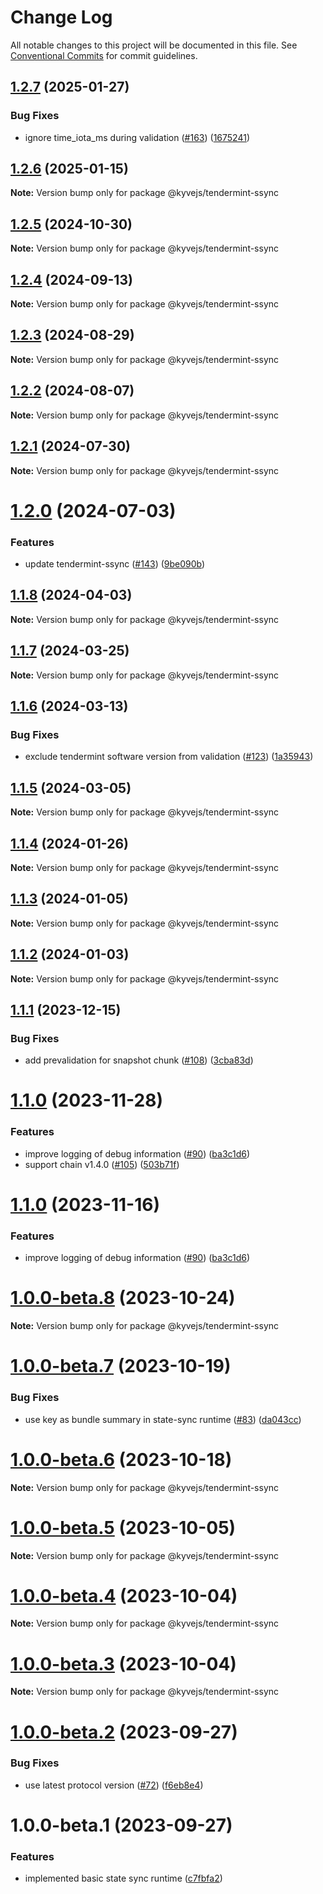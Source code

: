# Change Log

All notable changes to this project will be documented in this file.
See [Conventional Commits](https://conventionalcommits.org) for commit guidelines.

## [1.2.7](https://github.com/KYVENetwork/kyvejs/compare/@kyvejs/tendermint-ssync@1.2.6...@kyvejs/tendermint-ssync@1.2.7) (2025-01-27)

### Bug Fixes

- ignore time_iota_ms during validation ([#163](https://github.com/KYVENetwork/kyvejs/issues/163)) ([1675241](https://github.com/KYVENetwork/kyvejs/commit/16752417f37785f08f00d538ba53d7ef44b932dc))

## [1.2.6](https://github.com/KYVENetwork/kyvejs/compare/@kyvejs/tendermint-ssync@1.2.5...@kyvejs/tendermint-ssync@1.2.6) (2025-01-15)

**Note:** Version bump only for package @kyvejs/tendermint-ssync

## [1.2.5](https://github.com/KYVENetwork/kyvejs/compare/@kyvejs/tendermint-ssync@1.2.4...@kyvejs/tendermint-ssync@1.2.5) (2024-10-30)

**Note:** Version bump only for package @kyvejs/tendermint-ssync

## [1.2.4](https://github.com/KYVENetwork/kyvejs/compare/@kyvejs/tendermint-ssync@1.2.3...@kyvejs/tendermint-ssync@1.2.4) (2024-09-13)

**Note:** Version bump only for package @kyvejs/tendermint-ssync

## [1.2.3](https://github.com/KYVENetwork/kyvejs/compare/@kyvejs/tendermint-ssync@1.2.2...@kyvejs/tendermint-ssync@1.2.3) (2024-08-29)

**Note:** Version bump only for package @kyvejs/tendermint-ssync

## [1.2.2](https://github.com/KYVENetwork/kyvejs/compare/@kyvejs/tendermint-ssync@1.2.1...@kyvejs/tendermint-ssync@1.2.2) (2024-08-07)

**Note:** Version bump only for package @kyvejs/tendermint-ssync

## [1.2.1](https://github.com/KYVENetwork/kyvejs/compare/@kyvejs/tendermint-ssync@1.2.0...@kyvejs/tendermint-ssync@1.2.1) (2024-07-30)

**Note:** Version bump only for package @kyvejs/tendermint-ssync

# [1.2.0](https://github.com/KYVENetwork/kyvejs/compare/@kyvejs/tendermint-ssync@1.1.8...@kyvejs/tendermint-ssync@1.2.0) (2024-07-03)

### Features

- update tendermint-ssync ([#143](https://github.com/KYVENetwork/kyvejs/issues/143)) ([9be090b](https://github.com/KYVENetwork/kyvejs/commit/9be090be55dc10e4bd50ba00698a34b8a1ef6069))

## [1.1.8](https://github.com/KYVENetwork/kyvejs/compare/@kyvejs/tendermint-ssync@1.1.7...@kyvejs/tendermint-ssync@1.1.8) (2024-04-03)

**Note:** Version bump only for package @kyvejs/tendermint-ssync

## [1.1.7](https://github.com/KYVENetwork/kyvejs/compare/@kyvejs/tendermint-ssync@1.1.6...@kyvejs/tendermint-ssync@1.1.7) (2024-03-25)

**Note:** Version bump only for package @kyvejs/tendermint-ssync

## [1.1.6](https://github.com/KYVENetwork/kyvejs/compare/@kyvejs/tendermint-ssync@1.1.5...@kyvejs/tendermint-ssync@1.1.6) (2024-03-13)

### Bug Fixes

- exclude tendermint software version from validation ([#123](https://github.com/KYVENetwork/kyvejs/issues/123)) ([1a35943](https://github.com/KYVENetwork/kyvejs/commit/1a35943f1165e895b5a704833276d0b21fdea8b9))

## [1.1.5](https://github.com/KYVENetwork/kyvejs/compare/@kyvejs/tendermint-ssync@1.1.4...@kyvejs/tendermint-ssync@1.1.5) (2024-03-05)

**Note:** Version bump only for package @kyvejs/tendermint-ssync

## [1.1.4](https://github.com/KYVENetwork/kyvejs/compare/@kyvejs/tendermint-ssync@1.1.3...@kyvejs/tendermint-ssync@1.1.4) (2024-01-26)

**Note:** Version bump only for package @kyvejs/tendermint-ssync

## [1.1.3](https://github.com/KYVENetwork/kyvejs/compare/@kyvejs/tendermint-ssync@1.1.2...@kyvejs/tendermint-ssync@1.1.3) (2024-01-05)

**Note:** Version bump only for package @kyvejs/tendermint-ssync

## [1.1.2](https://github.com/KYVENetwork/kyvejs/compare/@kyvejs/tendermint-ssync@1.1.1...@kyvejs/tendermint-ssync@1.1.2) (2024-01-03)

**Note:** Version bump only for package @kyvejs/tendermint-ssync

## [1.1.1](https://github.com/KYVENetwork/kyvejs/compare/@kyvejs/tendermint-ssync@1.1.0...@kyvejs/tendermint-ssync@1.1.1) (2023-12-15)

### Bug Fixes

- add prevalidation for snapshot chunk ([#108](https://github.com/KYVENetwork/kyvejs/issues/108)) ([3cba83d](https://github.com/KYVENetwork/kyvejs/commit/3cba83dec15bc293d6e8c01c4628d96b8a99b12c))

# [1.1.0](https://github.com/KYVENetwork/kyvejs/compare/@kyvejs/tendermint-ssync@1.0.0...@kyvejs/tendermint-ssync@1.1.0) (2023-11-28)

### Features

- improve logging of debug information ([#90](https://github.com/KYVENetwork/kyvejs/issues/90)) ([ba3c1d6](https://github.com/KYVENetwork/kyvejs/commit/ba3c1d63060f38c112d7b5102341a0c9000d7d54))
- support chain v1.4.0 ([#105](https://github.com/KYVENetwork/kyvejs/issues/105)) ([503b71f](https://github.com/KYVENetwork/kyvejs/commit/503b71f40ed4d32c68d2bff34cfcf88120944c73))

# [1.1.0](https://github.com/KYVENetwork/kyvejs/compare/@kyvejs/tendermint-ssync@1.0.0...@kyvejs/tendermint-ssync@1.1.0) (2023-11-16)

### Features

- improve logging of debug information ([#90](https://github.com/KYVENetwork/kyvejs/issues/90)) ([ba3c1d6](https://github.com/KYVENetwork/kyvejs/commit/ba3c1d63060f38c112d7b5102341a0c9000d7d54))

# [1.0.0-beta.8](https://github.com/KYVENetwork/kyvejs/compare/@kyvejs/tendermint-ssync@1.0.0-beta.7...@kyvejs/tendermint-ssync@1.0.0-beta.8) (2023-10-24)

**Note:** Version bump only for package @kyvejs/tendermint-ssync

# [1.0.0-beta.7](https://github.com/KYVENetwork/kyvejs/compare/@kyvejs/tendermint-ssync@1.0.0-beta.6...@kyvejs/tendermint-ssync@1.0.0-beta.7) (2023-10-19)

### Bug Fixes

- use key as bundle summary in state-sync runtime ([#83](https://github.com/KYVENetwork/kyvejs/issues/83)) ([da043cc](https://github.com/KYVENetwork/kyvejs/commit/da043cc1ed14a4dabb85357c7a1178b37f2d4ed0))

# [1.0.0-beta.6](https://github.com/KYVENetwork/kyvejs/compare/@kyvejs/tendermint-ssync@1.0.0-beta.5...@kyvejs/tendermint-ssync@1.0.0-beta.6) (2023-10-18)

**Note:** Version bump only for package @kyvejs/tendermint-ssync

# [1.0.0-beta.5](https://github.com/KYVENetwork/kyvejs/compare/@kyvejs/tendermint-ssync@1.0.0-beta.4...@kyvejs/tendermint-ssync@1.0.0-beta.5) (2023-10-05)

**Note:** Version bump only for package @kyvejs/tendermint-ssync

# [1.0.0-beta.4](https://github.com/KYVENetwork/kyvejs/compare/@kyvejs/tendermint-ssync@1.0.0-beta.3...@kyvejs/tendermint-ssync@1.0.0-beta.4) (2023-10-04)

**Note:** Version bump only for package @kyvejs/tendermint-ssync

# [1.0.0-beta.3](https://github.com/KYVENetwork/kyvejs/compare/@kyvejs/tendermint-ssync@1.0.0-beta.2...@kyvejs/tendermint-ssync@1.0.0-beta.3) (2023-10-04)

**Note:** Version bump only for package @kyvejs/tendermint-ssync

# [1.0.0-beta.2](https://github.com/KYVENetwork/kyvejs/compare/@kyvejs/tendermint-ssync@1.0.0-beta.1...@kyvejs/tendermint-ssync@1.0.0-beta.2) (2023-09-27)

### Bug Fixes

- use latest protocol version ([#72](https://github.com/KYVENetwork/kyvejs/issues/72)) ([f6eb8e4](https://github.com/KYVENetwork/kyvejs/commit/f6eb8e438c83007000d3051c4764555d508d72f8))

# 1.0.0-beta.1 (2023-09-27)

### Features

- implemented basic state sync runtime ([c7fbfa2](https://github.com/KYVENetwork/kyvejs/commit/c7fbfa22715861ad81ae2258866f719832183dbe))
